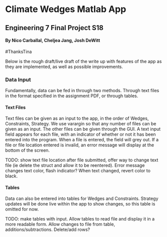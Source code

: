# Climate Wedges Matlab App

## Engineering 7 Final Project S18

#### By Nico Carballal, Cheljea Jang, Josh DeWitt

\#ThanksTina

Below is the rough draft/live draft of the write up with features of the app as they are implemented, as well as possible improvements.

### Data Input

Fundamentally, data can be fed in through two methods.  Through text files in the format specified in the assignment PDF, or through tables.

#### Text Files

Text files can be given as an input to the app, in the order of Wedges, Constraints, Strategy.  We use varargin so that any number of files can be given as an input.  The other files can be given through the GUI.  A text input field appears for each file, with an indicator of whether or not it has been entered into the program.  When a file is entered, the field will grey out.  If a file or file location entered is invalid, an error message will display at the bottom of the screen.

TODO: show text file location after file submitted, offer way to change text file (ie delete the struct and allow it to be reentered).  Error message changes text color, flash indicator?  When text changed, revert color to black.

#### Tables

Data can also be entered into tables for Wedges and Constraints.  Strategy updates will be done live within the app to show changes, so this table is omitted for now.

TODO: make tables with input.  Allow tables to read file and display it in a more readable form.  Allow changes to file from table, additions/subtractions.  Delete/add rows?
